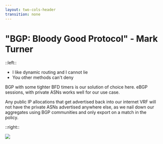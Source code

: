 ```yaml
---
layout: two-cols-header
transition: none
---
```

# "BGP: Bloody Good Protocol" - Mark Turner

::left::

- I like dynamic routing and I cannot lie
- You other methods can't deny

BGP with some tighter BFD timers is our solution of choice here. eBGP sessions, with private ASNs works well for our use case.

Any public IP allocations that get advertised back into our internet VRF will not have the private ASNs advertised anywhere else, as we nail down our aggregates using BGP communities and only export on a match in the policy.

::right::

<img src="/bgp.jpg">

<!--
The firewalls need some way to learn the routes from the internet and internal connectivity VRFs though. Just build some static routes and call it a day, right?

No. Please no. Dynamic where you can, static where you must.

We're using BGP to provide the routing information, with a session per role, being internet and internal, and per PE. This gives us 4 sessions to play with on the FortiGates, per IPv4 and IPv6 address family, for a total of 8. We have one PE in a primary role, and one in a secondary role, so we use traffic engineering here to prefer one of the links at all times, and only fail over when necessary. There's more than ample bandwidth available on a single link for this network, so we aren't needing to use both links at the same time. I'd love to use both at the same time, however we're at the mercy of the firewall platform here.

As the connectivity between the FortiGates and the Juniper MXes is only logically adjacent, and not physically adjacent, we decided that BFD was the best way for us to handle signalling down the logical link. This is running on 100ms intervals with a multiplier of 3, as in our testing we weren't seeing any noticeable hit to CPU load. As we are leaving BFD to handle the heavy lifting of tearing down sessions, we have left all other BGP configuration, such as timers, to use the platform defaults.

The firewalls have their small aggregates on public IP address space they advertise back using a private ASN per cluster and VDOM, and the respective sub /24 and /48 IPv4 and IPv6 allocations only live within our ASN.

We heavily utilise BGP communities to control our internet VRF export policies, with our policies looking for specific matches before allowing a prefix to be sent to another network. This helps to ensure that we aren't externally advertising these smaller routes out, however in other parts of the network this also ensures that we don't create route leaks for prefixes with an AS path that we aren't authoritative for.
-->

